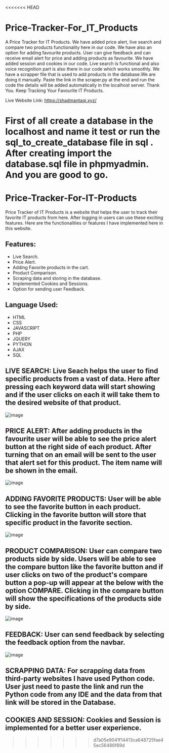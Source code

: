 <<<<<<< HEAD
# Price-Tracker-For_IT_Products

A Price Tracker for IT Products. We have added price alert, live search and compare two products functionality here in our code. We have also an option for adding favourite products. User can give feedback and can receive email alert for price and adding products as favourite. We have added session and cookies in our code. Live search is functional and also voice recognition part is also there in our code which works smoothly. We have a scrapper file that is used to add products in the database.We are doing it manually. Paste the link in the scraper.py at the end and run the code the details will be added automatically in the localhost server. Thank You. Keep Tracking Your Favourite IT Products. 

Live Website Link: https://shadmantaqi.xyz/

First of all create a database in the localhost and name it test or run the sql_to_create_database file in sql . After creating import the database.sql file in phpmyadmin. And you are good to go. 
=======
# Price-Tracker-For-IT-Products

Price Tracker of IT Products is a website that helps the user to track their favorite IT products from here. After logging in users can use these exciting features. Here are the functionalities or features I have implemented here in this website.

## Features:
- Live Search.
- Price Alert.
- Adding Favorite products in the cart.
- Product Comparison.
- Scraping data and storing in the database.
- Implemented Cookies and Sessions.
- Option for sending user Feedback.
  
## Language Used:
- HTML
- CSS
- JAVASCRIPT
- PHP
- JQUERY
- PYTHON
- AJAX
- SQL
  
## LIVE SEARCH: Live Seach helps the user to find specific products from a vast of data. Here after pressing each keyword data will start showing and if the user clicks on each it will take them to the desired website of that product.
![image](https://github.com/asifbhuiyann/Price-Tracker-for-IT-Products/assets/67231225/0b2e709c-d114-4daa-a29d-eb525c6f882e)

## PRICE ALERT: After adding products in the favourite user will be able to see the price alert button at the right side of each product. After turning that on an email will be sent to the user that alert set for this product. The item name will be shown in the email.
![image](https://github.com/asifbhuiyann/Price-Tracker-for-IT-Products/assets/67231225/084761a5-4b00-42ba-af71-bd9f2f3edb3a)

## ADDING FAVORITE PRODUCTS: User will be able to see the favorite button in each product. Clicking in the favorite button will store that specific product in the favorite section.
![image](https://github.com/asifbhuiyann/Price-Tracker-for-IT-Products/assets/67231225/4a0cfb51-83b1-4237-9e01-85a6819ea59a)

## PRODUCT COMPARISON: User can compare two products side by side. Users will be able to see the compare button like the favorite button and if user clicks on two of the product's compare button a pop-up will appear at the below with the option COMPARE. Clicking in the compare button will show the specifications of the products side by side. 
![image](https://github.com/asifbhuiyann/Price-Tracker-for-IT-Products/assets/67231225/977900ee-72c2-4e00-b689-25bc3f3f7300)

## FEEDBACK: User can send feedback by selecting the feedback option from the navbar. 
![image](https://github.com/asifbhuiyann/Price-Tracker-for-IT-Products/assets/67231225/19229973-bcc8-473f-a513-9c6f0e1899b9)

## SCRAPPING DATA: For scrapping data from third-party websites I have used Python code. User just need to paste the link and run the Python code from any IDE and the data from that link will be stored in the Database.

## COOKIES AND SESSION: Cookies and Session is implemented for a better user experience.
>>>>>>> d7a05e9041f14413ca648725fae45ec56486f89d
